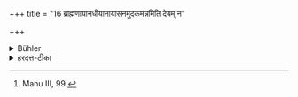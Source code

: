 +++
title = "16 ब्राह्मणायानधीयानायासनमुदकमन्नमिति देयम् न"

+++

<details><summary>Bühler</summary>

16. To a Brāhmaṇa who has not studied the Veda, a seat, water, and food must be given. But (the giver) shall not rise (to do him honour). [^12] 


[^12]:  Manu III, 99.
</details>

<details><summary>हरदत्त-टीका</summary>

## सूत्रम्
ब्राह्मणायाऽनधीयानायाऽऽमनमुदकमन्नमिति देयं न प्रत्युत्तिष्ठेत् ॥१६॥  
### टिप्पनी
यद्यनधीयानो ब्राह्मणोऽतिथिधर्मेणाऽऽगच्छेत् तदा तस्मै आसनादिकं देयम् । प्रत्युत्थानं तु न कर्तव्यम् । अस्मादेव ज्ञायते-अधीयाने प्रत्युत्थेयमिति ॥ १६ ॥
</details>
